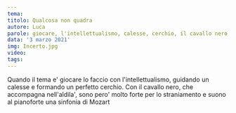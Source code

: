 ```yaml
---
tema: 
titolo: Qualcosa non quadra
autore: Luca
parole: giocare, l'intellettualismo, calesse, cerchio, il cavallo nero, forte, straniamento, sinfonia
data: '3 marzo 2021'
img: Incerto.jpg
video: 
tags: 
---
```

Quando il tema e' giocare lo faccio con l'intellettualismo,
guidando un calesse e formando un perfetto cerchio.
Con il cavallo nero, che accompagna nell'aldila',
sono pero' molto forte per lo straniamento e suono
al pianoforte una sinfonia di Mozart
